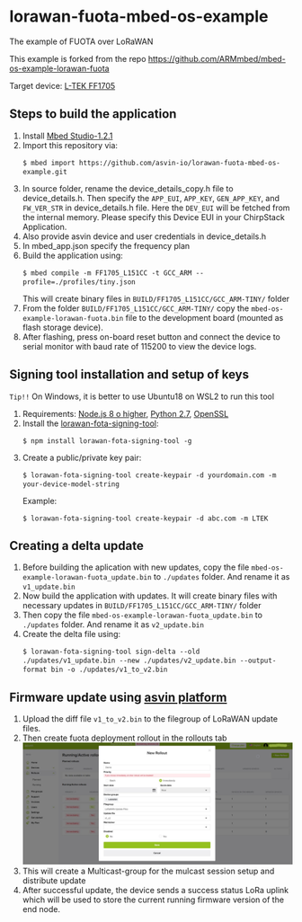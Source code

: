 # lorawan-fuota-mbed-os-example
The example of FUOTA over LoRaWAN

This example is forked from the repo https://github.com/ARMmbed/mbed-os-example-lorawan-fuota

Target device: [L-TEK FF1705](https://os.mbed.com/platforms/L-TEK-FF1705/)

## Steps to build the application
1. Install [Mbed Studio-1.2.1](https://os.mbed.com/studio/)
2. Import this repository via:
    ```
    $ mbed import https://github.com/asvin-io/lorawan-fuota-mbed-os-example.git
    ```
3. In source folder, rename the device_details_copy.h file to device_details.h. Then specify the `APP_EUI`, `APP_KEY`, `GEN_APP_KEY`, and `FW_VER_STR` in device_details.h file. Here the `DEV_EUI` will be fetched from the internal memory. Please specify this Device EUI in your ChirpStack Application.
4. Also provide asvin device and user credentials in device_details.h
5. In mbed_app.json specify the frequency plan
6. Build the application using:
    ```
    $ mbed compile -m FF1705_L151CC -t GCC_ARM --profile=./profiles/tiny.json
    ```
    This will create binary files in `BUILD/FF1705_L151CC/GCC_ARM-TINY/` folder
7. From the folder `BUILD/FF1705_L151CC/GCC_ARM-TINY/` copy the `mbed-os-example-lorawan-fuota.bin` file to the development board (mounted as flash storage device).
8. After flashing, press on-board reset button and connect the device to serial monitor with baud rate of 115200 to view the device logs.


## Signing tool installation and setup of keys
`Tip!!` On Windows, it is better to use Ubuntu18 on WSL2 to run this tool 
1. Requirements: [Node.js 8 o higher](https://nodejs.org/en/), [Python 2.7](https://www.python.org/download/releases/2.7/), [OpenSSL](https://www.openssl.org/)
2. Install the [lorawan-fota-signing-tool](https://github.com/janjongboom/lorawan-fota-signing-tool):
    ```
    $ npm install lorawan-fota-signing-tool -g
    ```
3. Create a public/private key pair:
    ```
    $ lorawan-fota-signing-tool create-keypair -d yourdomain.com -m your-device-model-string
    ```
    Example: 
    ```
    $ lorawan-fota-signing-tool create-keypair -d abc.com -m LTEK
    ```

## Creating a delta update
1. Before building the aplication with new updates, copy the file `mbed-os-example-lorawan-fuota_update.bin` to `./updates` folder. And rename it as `v1_update.bin`
2. Now build the application with updates. It will create binary files with necessary updates in `BUILD/FF1705_L151CC/GCC_ARM-TINY/` folder
3. Then copy the file `mbed-os-example-lorawan-fuota_update.bin` to `./updates` folder. And rename it as `v2_update.bin`
4. Create the delta file using:
    ```
    $ lorawan-fota-signing-tool sign-delta --old ./updates/v1_update.bin --new ./updates/v2_update.bin --output-format bin -o ./updates/v1_to_v2.bin
    ```

## Firmware update using [asvin platform](https://app.asvin.io/)
1. Upload the diff file `v1_to_v2.bin` to the filegroup of LoRaWAN update files.
2. Then create fuota deployment rollout in the rollouts tab
    <img src="docs/imgs/new_rollout.png" width=550>
3. This will create a Multicast-group for the mulcast session setup and distribute update
4. After successful update, the device sends a success status LoRa uplink which will be used to store the current running firmware version of the end node.


